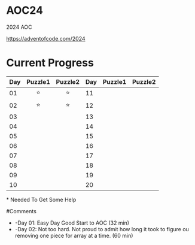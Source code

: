 # AOC24

2024 AOC 

https://adventofcode.com/2024

# Current Progress
| Day        | Puzzle1           | Puzzle2  | Day        | Puzzle1           | Puzzle2  |
| ------------- |:-------------:| :-----:| ------------- |:-------------:| :-----:|
| 01            |      ⭐       |    ⭐  | 11|            |
| 02            |       ⭐     |⭐      |12 | |
| 03            |            |         |13 | |
| 04            |            |         |14 | |
| 05            |            |       |15 | |
| 06            |              |          |16 | |
| 07            |              |          |17 | |
| 08            |              |          |18 | |
| 09            |              |          |19 | |
| 10            |              |          |20 | |

\* Needed To Get Some Help

#Comments
* -Day 01: Easy Day Good Start to AOC (32 min)
* -Day 02: Not too hard. Not proud to admit how long it took to figure ou removing one piece for array at a time. (60 min)
